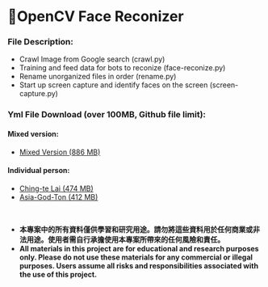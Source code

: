 # 🌟OpenCV Face Reconizer
### File Description:
- Crawl Image from Google search (crawl.py)
- Training and feed data for bots to reconize (face-reconize.py)
- Rename unorganized files in order (rename.py)
- Start up screen capture and identify faces on the screen (screen-capture.py)

### Yml File Download (over 100MB, Github file limit):

#### Mixed version:
- [Mixed Version (886 MB)](https://mega.nz/file/J5gnzJTZ#bLoBQgjM-lUv9nwG9dv1HE6mwz51mJvf9gG89X2FdYI)

#### Individual person:
- [Ching-te Lai (474 MB)](https://mega.nz/file/Y84D2IoL#jgVmVBxwCWaoca2TjbbC9IFMOrTb1gQJASwSyB3SOSw)
- [Asia-God-Ton (412 MB)](https://mega.nz/file/J4xQ2RTC#i4V7uOGFANyx7mbNWYNYj0Cv_U-rMuknaz2A83vNJAk)

<br>

- **本專案中的所有資料僅供學習和研究用途。請勿將這些資料用於任何商業或非法用途。使用者需自行承擔使用本專案所帶來的任何風險和責任。**
- **All materials in this project are for educational and research purposes only. Please do not use these materials for any commercial or illegal purposes. Users assume all risks and responsibilities associated with the use of this project.**

